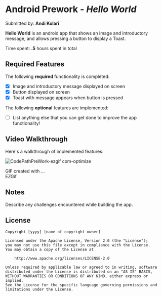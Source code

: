 # Android Prework - *Hello World*

Submitted by: **Andi Kolari**

**Hello World** is an android app that shows an image and introductory message, and allows pressing a button to display a Toast. 

Time spent: **.5** hours spent in total

## Required Features

The following **required** functionality is completed:

* [X] Image and introductory message displayed on screen
* [X] Button displayed on screen
* [X] Toast with message appears when button is pressed 

The following **optional** features are implemented:

* [ ] List anything else that you can get done to improve the app functionality!

## Video Walkthrough

Here's a walkthrough of implemented features:

![CodePathPreWork-ezgif com-optimize](https://github.com/AKolari/Codepath-Pre-Work/assets/90071560/5129e246-a4c8-4ec6-bb76-2d64fa7e77a7)


GIF created with ...  
EZGif

## Notes

Describe any challenges encountered while building the app.

## License

    Copyright [yyyy] [name of copyright owner]

    Licensed under the Apache License, Version 2.0 (the "License");
    you may not use this file except in compliance with the License.
    You may obtain a copy of the License at

        http://www.apache.org/licenses/LICENSE-2.0

    Unless required by applicable law or agreed to in writing, software
    distributed under the License is distributed on an "AS IS" BASIS,
    WITHOUT WARRANTIES OR CONDITIONS OF ANY KIND, either express or implied.
    See the License for the specific language governing permissions and
    limitations under the License.
